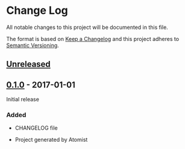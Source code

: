 # Change Log

All notable changes to this project will be documented in this file.

The format is based on [Keep a Changelog](http://keepachangelog.com/)
and this project adheres to [Semantic Versioning](http://semver.org/).

## [Unreleased]

[Unreleased]: https://github.com/atomist-rugs/rug-project/compare/0.1.0...HEAD

## [0.1.0] - 2017-01-01

[0.1.0]: https://github.com/atomist-rugs/rug-project/tree/0.1.0

Initial release

### Added

-   CHANGELOG file

-   Project generated by Atomist
